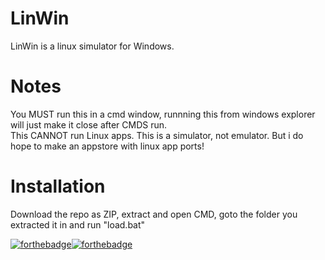# LinWin
LinWin is a linux simulator for Windows.






# Notes
You MUST run this in a cmd window, runnning this from windows explorer will just make it close after CMDS run.  
This CANNOT run Linux apps. This is a simulator, not emulator. But i do hope to make an appstore with linux app ports!

# Installation
Download the repo as ZIP, extract and open CMD, goto the folder you extracted it in and run "load.bat"

[![forthebadge](https://forthebadge.com/images/badges/built-with-grammas-recipe.svg)](https://forthebadge.com)[![forthebadge](https://forthebadge.com/images/badges/compatibility-club-penguin.svg)](https://forthebadge.com)
